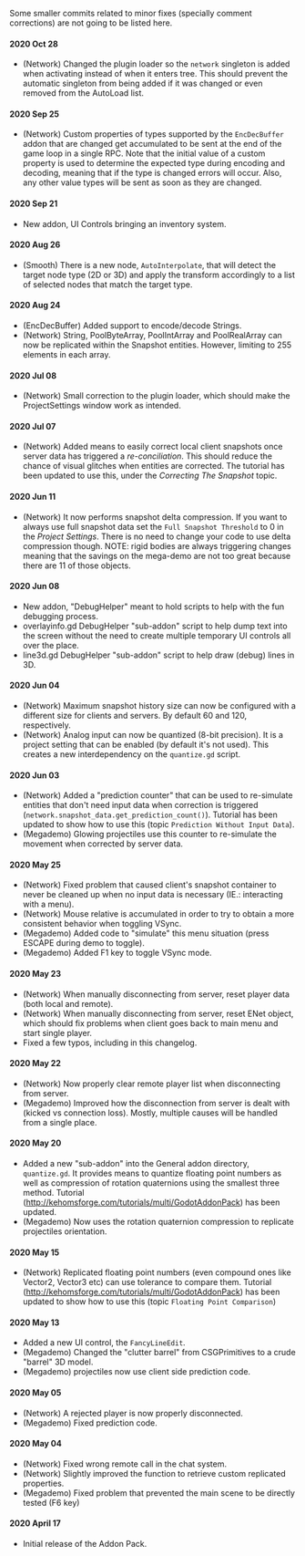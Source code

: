 Some smaller commits related to minor fixes (specially comment corrections) are not going to be listed here.

#### 2020 Oct 28
* (Network) Changed the plugin loader so the `network` singleton is added when activating instead of when it enters tree. This should prevent the automatic singleton from being added if it was changed or even removed from the AutoLoad list.


#### 2020 Sep 25
* (Network) Custom properties of types supported by the `EncDecBuffer` addon that are changed get accumulated to be sent at the end of the game loop in a single RPC. Note that the initial value of a custom property is used to determine the expected type during encoding and decoding, meaning that if the type is changed errors will occur. Also, any other value types will be sent as soon as they are changed.

#### 2020 Sep 21
* New addon, UI Controls bringing an inventory system.

#### 2020 Aug 26
* (Smooth) There is a new node, `AutoInterpolate`, that will detect the target node type (2D or 3D) and apply the transform accordingly to a list of selected nodes that match the target type.

#### 2020 Aug 24
* (EncDecBuffer) Added support to encode/decode Strings.
* (Network) String, PoolByteArray, PoolIntArray and PoolRealArray can now be replicated within the Snapshot entities. However, limiting to 255 elements in each array.

#### 2020 Jul 08
* (Network) Small correction to the plugin loader, which should make the ProjectSettings window work as intended.

#### 2020 Jul 07
* (Network) Added means to easily correct local client snapshots once server data has triggered a *re-conciliation*. This should reduce the chance of visual glitches when entities are corrected. The tutorial has been updated to use this, under the *Correcting The Snapshot* topic.

#### 2020 Jun 11
* (Network) It now performs snapshot delta compression. If you want to always use full snapshot data set the `Full Snapshot Threshold` to 0 in the *Project Settings*. There is no need to change your code to use delta compression though. NOTE: rigid bodies are always triggering changes meaning that the savings on the mega-demo are not too great because there are 11 of those objects.

#### 2020 Jun 08
* New addon, "DebugHelper" meant to hold scripts to help with the fun debugging process.
* overlayinfo.gd DebugHelper "sub-addon" script to help dump text into the screen without the need to create multiple temporary UI controls all over the place.
* line3d.gd DebugHelper "sub-addon" script to help draw (debug) lines in 3D.

#### 2020 Jun 04
* (Network) Maximum snapshot history size can now be configured with a different size for clients and servers. By default 60 and 120, respectively.
* (Network) Analog input can now be quantized (8-bit precision). It is a project setting that can be enabled (by default it's not used). This creates a new interdependency on the `quantize.gd` script.

#### 2020 Jun 03
* (Network) Added a "prediction counter" that can be used to re-simulate entities that don't need input data when correction is triggered (`network.snapshot_data.get_prediction_count()`). Tutorial has been updated to show how to use this (topic `Prediction Without Input Data`).
* (Megademo) Glowing projectiles use this counter to re-simulate the movement when corrected by server data.

#### 2020 May 25
* (Network) Fixed problem that caused client's snapshot container to never be cleaned up when no input data is necessary (IE.: interacting with a menu).
* (Network) Mouse relative is accumulated in order to try to obtain a more consistent behavior when toggling VSync.
* (Megademo) Added code to "simulate" this menu situation (press ESCAPE during demo to toggle).
* (Megademo) Added F1 key to toggle VSync mode.

#### 2020 May 23
* (Network) When manually disconnecting from server, reset player data (both local and remote).
* (Network) When manually disconnecting from server, reset ENet object, which should fix problems when client goes back to main menu and start single player.
* Fixed a few typos, including in this changelog.

#### 2020 May 22
* (Network) Now properly clear remote player list when disconnecting from server.
* (Megademo) Improved how the disconnection from server is dealt with (kicked vs connection loss). Mostly, multiple causes will be handled from a single place.

#### 2020 May 20
* Added a new "sub-addon" into the General addon directory, `quantize.gd`. It provides means to quantize floating point numbers as well as compression of rotation quaternions using the smallest three method. Tutorial (http://kehomsforge.com/tutorials/multi/GodotAddonPack) has been updated.
* (Megademo) Now uses the rotation quaternion compression to replicate projectiles orientation.

#### 2020 May 15
* (Network) Replicated floating point numbers (even compound ones like Vector2, Vector3 etc) can use tolerance to compare them. Tutorial (http://kehomsforge.com/tutorials/multi/GodotAddonPack) has been updated to show how to use this (topic `Floating Point Comparison`)

#### 2020 May 13
* Added a new UI control, the `FancyLineEdit`.
* (Megademo) Changed the "clutter barrel" from CSGPrimitives to a crude "barrel" 3D model.
* (Megademo) projectiles now use client side prediction code.

#### 2020 May 05
* (Network) A rejected player is now properly disconnected.
* (Megademo) Fixed prediction code.

#### 2020 May 04
* (Network) Fixed wrong remote call in the chat system.
* (Network) Slightly improved the function to retrieve custom replicated properties.
* (Megademo) Fixed problem that prevented the main scene to be directly tested (F6 key)

#### 2020 April 17
* Initial release of the Addon Pack.
